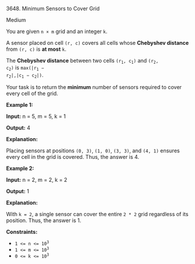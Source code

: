 3648\. Minimum Sensors to Cover Grid

Medium

You are given `n × m` grid and an integer `k`.

A sensor placed on cell `(r, c)` covers all cells whose **Chebyshev distance** from `(r, c)` is **at most** `k`.

The **Chebyshev distance** between two cells <code>(r<sub>1</sub>, c<sub>1</sub>)</code> and <code>(r<sub>2</sub>, c<sub>2</sub>)</code> is <code>max(|r<sub>1</sub> − r<sub>2</sub>|,|c<sub>1</sub> − c<sub>2</sub>|)</code>.

Your task is to return the **minimum** number of sensors required to cover every cell of the grid.

**Example 1:**

**Input:** n = 5, m = 5, k = 1

**Output:** 4

**Explanation:**

Placing sensors at positions `(0, 3)`, `(1, 0)`, `(3, 3)`, and `(4, 1)` ensures every cell in the grid is covered. Thus, the answer is 4.

**Example 2:**

**Input:** n = 2, m = 2, k = 2

**Output:** 1

**Explanation:**

With `k = 2`, a single sensor can cover the entire `2 * 2` grid regardless of its position. Thus, the answer is 1.

**Constraints:**

*   <code>1 <= n <= 10<sup>3</sup></code>
*   <code>1 <= m <= 10<sup>3</sup></code>
*   <code>0 <= k <= 10<sup>3</sup></code>